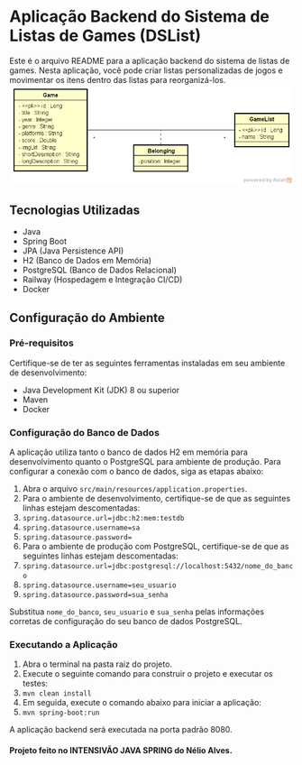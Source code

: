# Aplicação Backend do Sistema de Listas de Games (DSList)

Este é o arquivo README para a aplicação backend do sistema de listas de games. Nesta aplicação, você pode criar listas personalizadas de jogos e movimentar os itens dentro das listas para reorganizá-los.
![Modelo do Sistema de Listas de Games](https://raw.githubusercontent.com/devsuperior/java-spring-dslist/main/resources/dslist-model.png)


## Tecnologias Utilizadas

- Java
- Spring Boot
- JPA (Java Persistence API)
- H2 (Banco de Dados em Memória)
- PostgreSQL (Banco de Dados Relacional)
- Railway (Hospedagem e Integração CI/CD)
- Docker

## Configuração do Ambiente

### Pré-requisitos

Certifique-se de ter as seguintes ferramentas instaladas em seu ambiente de desenvolvimento:

- Java Development Kit (JDK) 8 ou superior
- Maven
- Docker

### Configuração do Banco de Dados

A aplicação utiliza tanto o banco de dados H2 em memória para desenvolvimento quanto o PostgreSQL para ambiente de produção. Para configurar a conexão com o banco de dados, siga as etapas abaixo:

1. Abra o arquivo `src/main/resources/application.properties`.
2. Para o ambiente de desenvolvimento, certifique-se de que as seguintes linhas estejam descomentadas:
3. `spring.datasource.url=jdbc:h2:mem:testdb`
4. `spring.datasource.username=sa`
5. `spring.datasource.password=`
6. Para o ambiente de produção com PostgreSQL, certifique-se de que as seguintes linhas estejam descomentadas:
7. `spring.datasource.url=jdbc:postgresql://localhost:5432/nome_do_banco`
8. `spring.datasource.username=seu_usuario`
9. `spring.datasource.password=sua_senha`

Substitua `nome_do_banco`, `seu_usuario` e `sua_senha` pelas informações corretas de configuração do seu banco de dados PostgreSQL.

### Executando a Aplicação

1. Abra o terminal na pasta raiz do projeto.
2. Execute o seguinte comando para construir o projeto e executar os testes:
4. `mvn clean install`
3. Em seguida, execute o comando abaixo para iniciar a aplicação:
5. `mvn spring-boot:run`

A aplicação backend será executada na porta padrão 8080.

#### Projeto feito no INTENSIVÃO JAVA SPRING  do Nélio Alves.



